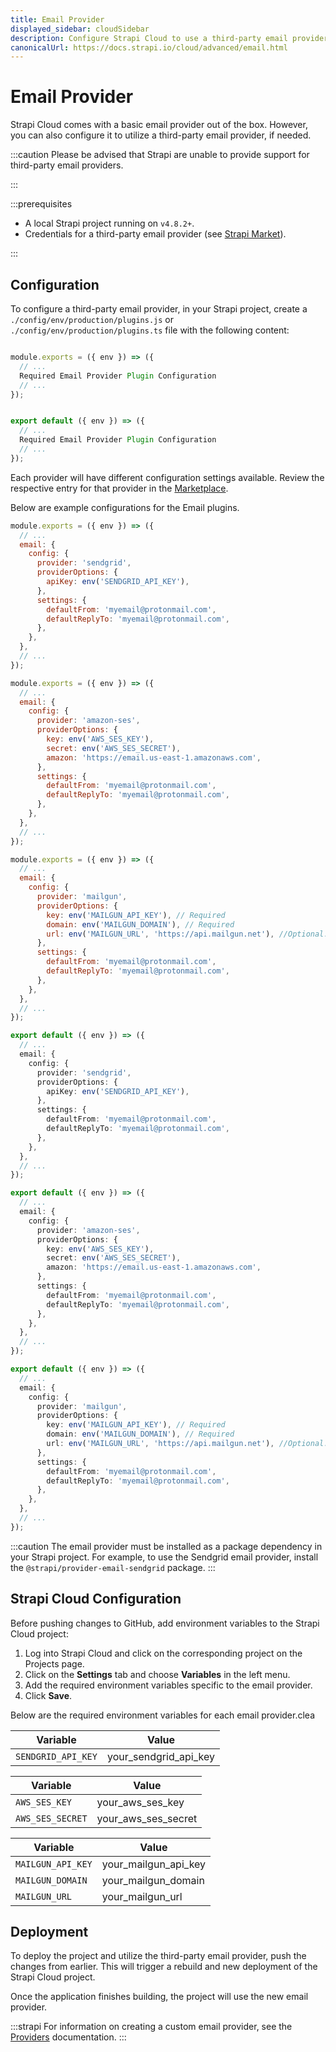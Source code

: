 ```yaml
---
title: Email Provider
displayed_sidebar: cloudSidebar
description: Configure Strapi Cloud to use a third-party email provider.
canonicalUrl: https://docs.strapi.io/cloud/advanced/email.html
---
```


# Email Provider

Strapi Cloud comes with a basic email provider out of the box. However, you can also configure it to utilize a third-party email provider, if needed.

:::caution
Please be advised that Strapi are unable to provide support for third-party email providers.

:::

:::prerequisites

- A local Strapi project running on `v4.8.2+`.
- Credentials for a third-party email provider (see [Strapi Market](https://market.strapi.io/providers)).

:::

## Configuration
To configure a third-party email provider, in your Strapi project, create a `./config/env/production/plugins.js` or `./config/env/production/plugins.ts` file with the following content:


<Tabs groupId="js-ts">
<TabItem value="js" label="JavaScript">

```js title=./config/env/production/plugins.js

module.exports = ({ env }) => ({
  // ...
  Required Email Provider Plugin Configuration
  // ...
});
```

</TabItem>
<TabItem value="ts" label="TypeScript">

```ts title=./config/env/production/plugins.ts

export default ({ env }) => ({
  // ...
  Required Email Provider Plugin Configuration
  // ...
});
```
</TabItem>

</Tabs>

Each provider will have different configuration settings available. Review the respective entry for that provider in the [Marketplace](https://market.strapi.io/providers).

Below are example configurations for the Email plugins.
<Tabs groupId="js-ts">
<TabItem value="js" label="JavaScript">
<Tabs groupId="email-examples" >
<TabItem value="sendgrid" label="Sendgrid">

```js title=./config/env/production/plugins.js
module.exports = ({ env }) => ({
  // ...
  email: {
    config: {
      provider: 'sendgrid',
      providerOptions: {
        apiKey: env('SENDGRID_API_KEY'),
      },
      settings: {
        defaultFrom: 'myemail@protonmail.com',
        defaultReplyTo: 'myemail@protonmail.com',
      },
    },
  },
  // ...
});
```
</TabItem >
<TabItem value="amazon-ses" label="Amazon SES">

```js title=./config/env/production/plugins.js
module.exports = ({ env }) => ({
  // ...
  email: {
    config: {
      provider: 'amazon-ses',
      providerOptions: {
        key: env('AWS_SES_KEY'),
        secret: env('AWS_SES_SECRET'),
        amazon: 'https://email.us-east-1.amazonaws.com',
      },
      settings: {
        defaultFrom: 'myemail@protonmail.com',
        defaultReplyTo: 'myemail@protonmail.com',
      },
    },
  },
  // ...
});
```
</TabItem>
<TabItem value="mailgun" label="Mailgun">

```js title=./config/env/production/plugins.js
module.exports = ({ env }) => ({
  // ...
  email: {
    config: {
      provider: 'mailgun',
      providerOptions: {
        key: env('MAILGUN_API_KEY'), // Required
        domain: env('MAILGUN_DOMAIN'), // Required
        url: env('MAILGUN_URL', 'https://api.mailgun.net'), //Optional. If domain region is Europe use 'https://api.eu.mailgun.net'
      },
      settings: {
        defaultFrom: 'myemail@protonmail.com',
        defaultReplyTo: 'myemail@protonmail.com',
      },
    },
  },
  // ...
});
```
</TabItem>
</Tabs>
</TabItem>
<TabItem value="ts" label="TypeScript">
<Tabs groupId="email-examples" >
<TabItem value="sendgrid" label="Sendgrid">

```ts title=./config/env/production/plugins.ts
export default ({ env }) => ({
  // ...
  email: {
    config: {
      provider: 'sendgrid',
      providerOptions: {
        apiKey: env('SENDGRID_API_KEY'),
      },
      settings: {
        defaultFrom: 'myemail@protonmail.com',
        defaultReplyTo: 'myemail@protonmail.com',
      },
    },
  },
  // ...
});
```
</TabItem >
<TabItem value="amazon-ses" label="Amazon SES">

```ts title=./config/env/production/plugins.ts
export default ({ env }) => ({
  // ...
  email: {
    config: {
      provider: 'amazon-ses',
      providerOptions: {
        key: env('AWS_SES_KEY'),
        secret: env('AWS_SES_SECRET'),
        amazon: 'https://email.us-east-1.amazonaws.com',
      },
      settings: {
        defaultFrom: 'myemail@protonmail.com',
        defaultReplyTo: 'myemail@protonmail.com',
      },
    },
  },
  // ...
});
```
</TabItem>
<TabItem value="mailgun" label="Mailgun">

```ts title=./config/env/production/plugins.ts
export default ({ env }) => ({
  // ...
  email: {
    config: {
      provider: 'mailgun',
      providerOptions: {
        key: env('MAILGUN_API_KEY'), // Required
        domain: env('MAILGUN_DOMAIN'), // Required
        url: env('MAILGUN_URL', 'https://api.mailgun.net'), //Optional. If domain region is Europe use 'https://api.eu.mailgun.net'
      },
      settings: {
        defaultFrom: 'myemail@protonmail.com',
        defaultReplyTo: 'myemail@protonmail.com',
      },
    },
  },
  // ...
});
```
</TabItem>
</Tabs>
</TabItem>
</Tabs>


:::caution
The email provider must be installed as a package dependency in your Strapi project. For example, to use the Sendgrid email provider, install the `@strapi/provider-email-sendgrid` package.
:::

## Strapi Cloud Configuration
Before pushing changes to GitHub, add environment variables to the Strapi Cloud project:

1.  Log into Strapi Cloud and click on the corresponding project on the Projects page.
2.  Click on the **Settings** tab and choose **Variables** in the left menu.
3.  Add the required environment variables specific to the email provider.
4.  Click **Save**.

Below are the required environment variables for each email provider.clea

<Tabs groupId="env-var">
<TabItem value="sendgrid" label="SendGrid">

| Variable | Value |
| -------- | ----- |
| `SENDGRID_API_KEY` | your_sendgrid_api_key |


</TabItem>
<TabItem value="amazon-ses" label="Amazon SES">

| Variable | Value |
| -------- | ----- |
| `AWS_SES_KEY` | your_aws_ses_key |
| `AWS_SES_SECRET` | your_aws_ses_secret |

</TabItem>
<TabItem value="mailgun" label="Mailgun">

| Variable | Value |
| -------- | ----- |
| `MAILGUN_API_KEY` | your_mailgun_api_key |
| `MAILGUN_DOMAIN` | your_mailgun_domain |
| `MAILGUN_URL` | your_mailgun_url |

</TabItem>

</Tabs>



## Deployment

To deploy the project and utilize the third-party email provider, push the changes from earlier. This will trigger a rebuild and new deployment of the Strapi Cloud project.

Once the application finishes building, the project will use the new email provider.

:::strapi
For information on creating a custom email provider, see the [Providers](/dev-docs/providers#creating-providers) documentation.
:::